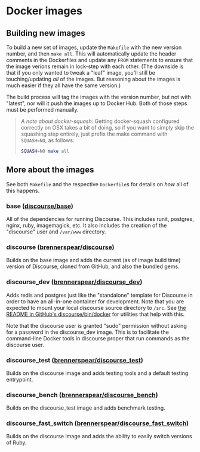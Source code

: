 # Docker images

## Building new images

To build a new set of images, update the `Makefile` with the new version number, and then `make all`.  This will automatically update the header comments in the Dockerfiles and update any `FROM` statements to ensure that the image verions remain in lock-step with each other.  (The downside is that if you only wanted to tweak a "leaf" image, you'll still be touching/updating _all_ of the images.  But reasoning about the images is much easier if they all have the same version.)

The build process will tag the images with the version number, but not with "latest", nor will it push the images up to Docker Hub.  Both of those steps must be performed manually.

> _A note about docker-squash:_ Getting docker-squash configured correctly on OSX takes a bit of doing, so if you want to simply skip the squashing step entirely, just prefix the make command with `SQUASH=NO`, as follows:
>
> ```sh
> SQUASH=NO make all
> ```



## More about the images

See both `Makefile` and the respective `Dockerfile`s for details on _how_ all of this happens.


### base ([discourse/base](https://hub.docker.com/r/discourse/base/))

All of the dependencies for running Discourse.  This includes runit, postgres, nginx, ruby, imagemagick, etc.  It also includes the creation of the "discourse" user and `/var/www` directory.


### discourse ([brennerspear/discourse](https://hub.docker.com/r/brennerspear/discourse/))

Builds on the base image and adds the current (as of image build time) version of Discourse, cloned from GitHub, and also the bundled gems.


### discourse_dev ([brennerspear/discourse_dev](https://hub.docker.com/r/brennerspear/discourse_dev/))

Adds redis and postgres just like the "standalone" template for Discourse in order to have an all-in-one container for development.  Note that you are expected to mount your local discourse source directory to `/src`.  See [the README in GitHub's discourse/bin/docker](https://github.com/brennerspear/discourse/tree/master/bin/docker/) for utilities that help with this.

Note that the discourse user is granted "sudo" permission without asking for a password in the discourse_dev image.  This is to facilitate the command-line Docker tools in discourse proper that run commands as the discourse user.


### discourse_test ([brennerspear/discourse_test](https://hub.docker.com/r/brennerspear/discourse_test/))

Builds on the discourse image and adds testing tools and a default testing entrypoint.


### discourse_bench ([brennerspear/discourse_bench](https://hub.docker.com/r/brennerspear/discourse_bench/))

Builds on the discourse_test image and adds benchmark testing.


### discourse_fast_switch ([brennerspear/discourse_fast_switch](https://hub.docker.com/r/brennerspear/discourse_fast_switch/))

Builds on the discourse image and adds the ability to easily switch versions of Ruby.
